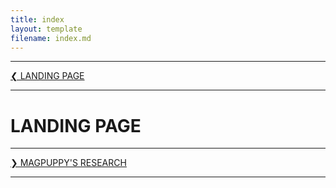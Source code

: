 ```yaml
---
title: index
layout: template
filename: index.md
---
```


- - - -

[❮ LANDING PAGE](index.md)

- - - -

# LANDING PAGE

- - - -

[❯ MAGPUPPY'S RESEARCH](https://patchposting.github.io/research/)

- - - -
